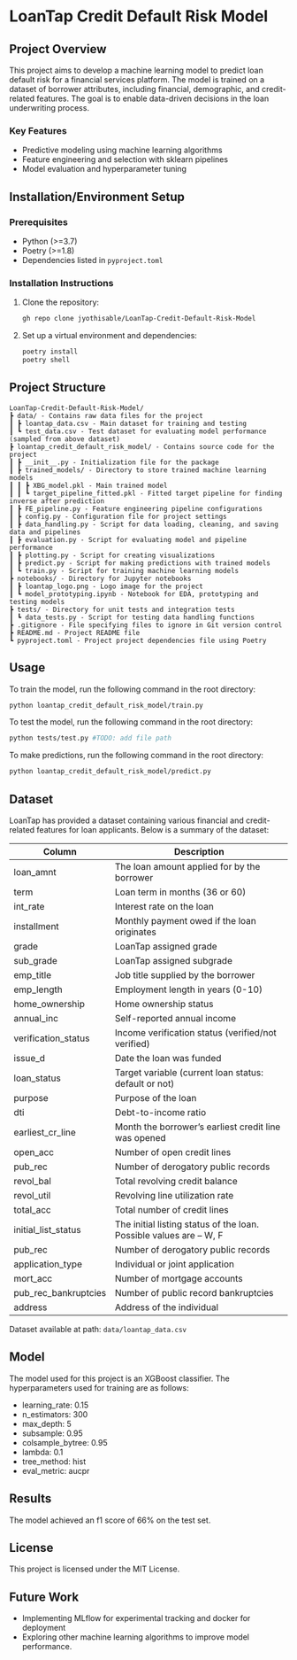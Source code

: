 # LoanTap Credit Default Risk Model

## Project Overview

This project aims to develop a machine learning model to predict loan default risk for a financial services platform. The model is trained on a dataset of borrower attributes, including financial, demographic, and credit-related features. The goal is to enable data-driven decisions in the loan underwriting process.

### Key Features

* Predictive modeling using machine learning algorithms
* Feature engineering and selection with sklearn pipelines
* Model evaluation and hyperparameter tuning

## Installation/Environment Setup

### Prerequisites

* Python (>=3.7)
* Poetry (>=1.8)
* Dependencies listed in `pyproject.toml`

### Installation Instructions

1. Clone the repository:

   ```bash
   gh repo clone jyothisable/LoanTap-Credit-Default-Risk-Model
   ```

2. Set up a virtual environment and dependencies:
  
   ```bash
   poetry install
   poetry shell
   ```

## Project Structure

```ASCI
LoanTap-Credit-Default-Risk-Model/
┣ data/ - Contains raw data files for the project
┃ ┣ loantap_data.csv - Main dataset for training and testing
┃ ┗ test_data.csv - Test dataset for evaluating model performance (sampled from above dataset)
┣ loantap_credit_default_risk_model/ - Contains source code for the project
┃ ┣ __init__.py - Initialization file for the package
┃ ┣ trained_models/ - Directory to store trained machine learning models
┃ ┃ ┣ XBG_model.pkl - Main trained model
┃ ┃ ┗ target_pipeline_fitted.pkl - Fitted target pipeline for finding inverse after prediction
┃ ┣ FE_pipeline.py - Feature engineering pipeline configurations
┃ ┣ config.py - Configuration file for project settings
┃ ┣ data_handling.py - Script for data loading, cleaning, and saving data and pipelines
┃ ┣ evaluation.py - Script for evaluating model and pipeline performance
┃ ┣ plotting.py - Script for creating visualizations
┃ ┣ predict.py - Script for making predictions with trained models
┃ ┗ train.py - Script for training machine learning models
┣ notebooks/ - Directory for Jupyter notebooks
┃ ┣ loantap_logo.png - Logo image for the project
┃ ┗ model_prototyping.ipynb - Notebook for EDA, prototyping and testing models
┣ tests/ - Directory for unit tests and integration tests
┃ ┗ data_tests.py - Script for testing data handling functions
┣ .gitignore - File specifying files to ignore in Git version control
┣ README.md - Project README file
┗ pyproject.toml - Project project dependencies file using Poetry
```

## Usage

To train the model, run the following command in the root directory:

```bash
python loantap_credit_default_risk_model/train.py
```

To test the model, run the following command in the root directory:

```bash
python tests/test.py #TODO: add file path
```

To make predictions, run the following command in the root directory:

```bash
python loantap_credit_default_risk_model/predict.py
```

## Dataset

LoanTap has provided a dataset containing various financial and credit-related features for loan applicants. Below is a summary of the dataset:

| Column               | Description                                                        |
|----------------------|--------------------------------------------------------------------|
| loan_amnt            | The loan amount applied for by the borrower                        |
| term                 | Loan term in months (36 or 60)                                     |
| int_rate             | Interest rate on the loan                                          |
| installment          | Monthly payment owed if the loan originates                        |
| grade                | LoanTap assigned grade                                             |
| sub_grade            | LoanTap assigned subgrade                                          |
| emp_title            | Job title supplied by the borrower                                 |
| emp_length           | Employment length in years (0-10)                                  |
| home_ownership       | Home ownership status                                              |
| annual_inc           | Self-reported annual income                                        |
| verification_status  | Income verification status (verified/not verified)                 |
| issue_d              | Date the loan was funded                                           |
| loan_status          | Target variable (current loan status: default or not)              |
| purpose              | Purpose of the loan                                                |
| dti                  | Debt-to-income ratio                                               |
| earliest_cr_line     | Month the borrower’s earliest credit line was opened               |
| open_acc             | Number of open credit lines                                        |
| pub_rec              | Number of derogatory public records                                |
| revol_bal            | Total revolving credit balance                                     |
| revol_util           | Revolving line utilization rate                                    |
| total_acc            | Total number of credit lines                                       |
| initial_list_status  | The initial listing status of the loan. Possible values are – W, F |
| pub_rec              | Number of derogatory public records                                |
| application_type     | Individual or joint application                                    |
| mort_acc             | Number of mortgage accounts                                        |
| pub_rec_bankruptcies | Number of public record bankruptcies                               |
| address              | Address of the individual                                          |

Dataset available at path: `data/loantap_data.csv`

## Model

The model used for this project is an XGBoost classifier. The hyperparameters used for training are as follows:

* learning_rate: 0.15
* n_estimators: 300
* max_depth: 5
* subsample: 0.95
* colsample_bytree: 0.95
* lambda: 0.1
* tree_method: hist
* eval_metric: aucpr

## Results

The model achieved an f1 score of 66% on the test set.

## License

This project is licensed under the MIT License.

## Future Work

* Implementing MLflow for experimental tracking and docker for deployment
* Exploring other machine learning algorithms to improve model performance.